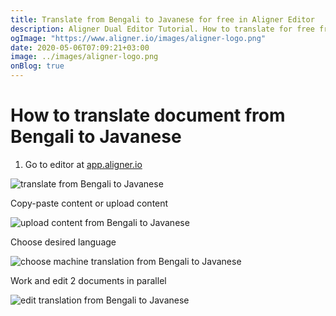 ```yaml
---
title: Translate from Bengali to Javanese for free in Aligner Editor
description: Aligner Dual Editor Tutorial. How to translate for free from Bengali to Javanese. Aligner is multilingual document management platform. 
ogImage: "https://www.aligner.io/images/aligner-logo.png"
date: 2020-05-06T07:09:21+03:00
image: ../images/aligner-logo.png
onBlog: true
---
```


# How to translate document from Bengali to Javanese

1. Go to editor at [app.aligner.io](https://app.aligner.io "Aligner App web page")

![translate from Bengali to Javanese](../aligner-blank-editor.png "translate from Bengali to Javanese")

Copy-paste content or upload content

![upload content from Bengali to Javanese](../aligner-uploaded-document.png "upload content from Bengali to Javanese")

Choose desired language

![choose machine translation from Bengali to Javanese](../aligner-language-dropdown.png "choose machine translation from Bengali to Javanese")

Work and edit 2 documents in parallel

![edit translation from Bengali to Javanese](../aligner-double-sitded-editor.png "edit translation from Bengali to Javanese")

